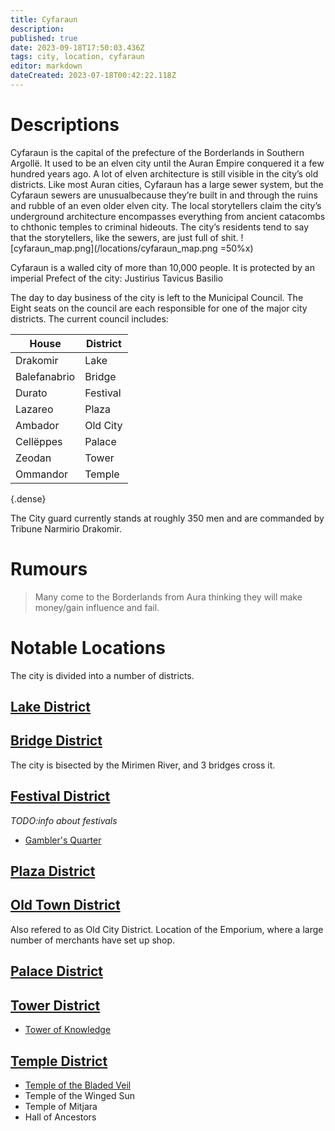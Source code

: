 ```yaml
---
title: Cyfaraun
description: 
published: true
date: 2023-09-18T17:50:03.436Z
tags: city, location, cyfaraun
editor: markdown
dateCreated: 2023-07-18T00:42:22.118Z
---
```


# Descriptions
Cyfaraun is the capital of the prefecture of the Borderlands in Southern Argollë. It used to be an elven city until the Auran Empire conquered it a few hundred years ago. A lot of elven architecture is still visible in the city’s old districts. Like most Auran cities, Cyfaraun has a large sewer system, but the Cyfaraun sewers are unusualbecause they’re built in and through the ruins and rubble of an even older elven city. The local storytellers claim the city’s underground architecture encompasses everything from ancient catacombs to chthonic temples to criminal hideouts. The city’s residents tend to say that the storytellers, like the sewers, are just full of shit. 
![cyfaraun_map.png](/locations/cyfaraun_map.png =50%x)


Cyfaraun is a walled city of more than 10,000 people. It is protected by an imperial Prefect of the city: Justirius Tavicus Basilio

The day to day business of the city is left to the Municipal Council. The Eight seats on the council are each responsible for one of the major city districts. The current council includes:

| House | District|
|------|----------|
| Drakomir | Lake |
| Balefanabrio | Bridge |
|Durato  | Festival|
|Lazareo  |  Plaza|
|Ambador  |  Old City |
|Cellëppes  | Palace|
|Zeodan  |  Tower|
|Ommandor  |  Temple|
{.dense}

The City guard currently stands at roughly 350 men and are commanded by Tribune Narmirio Drakomir.
# Rumours
> Many come to the Borderlands from Aura thinking they will make money/gain influence and fail. 

# Notable Locations
The city is divided into a number of districts.

## [Lake District](/locations/cyfaraun/lake_district)

## [Bridge District](/locations/cyfaraun/bridge_district) 
The city is bisected by the Mirimen River, and 3 bridges cross it.

## [Festival District](/locations/cyfaraun/festival_district) 
*TODO:info about festivals*
- [Gambler's Quarter](/locations/cyfaraun/gamblers_quarter)

## [Plaza District](/locations/cyfaraun/plaza_district)

## [Old Town District](/locations/cyfaraun/old_town_district)
Also refered to as Old City District.
Location of the Emporium, where a large number of merchants have set up shop.

## [Palace District](/locations/cyfaraun/palace_district)

## [Tower District](/locations/cyfaraun/tower_district)
- [Tower of Knowledge](/locations/cyfaraun/tower_district/tower_of_knowledge)

## [Temple District](/locations/cyfaraun/temple_district)
- [Temple of the Bladed Veil](/locations/cyfaraun/temple_district/temple_of_the_bladed_veil)
- Temple of the Winged Sun
- Temple of Mitjara
- Hall of Ancestors


